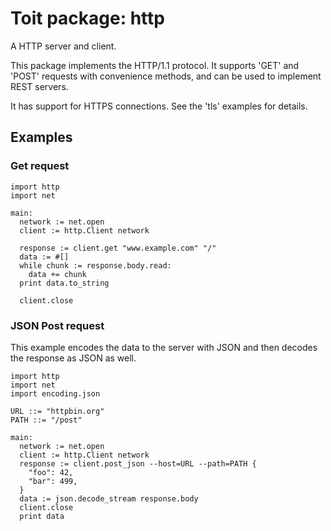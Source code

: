 # Toit package: http

A HTTP server and client.

This package implements the HTTP/1.1 protocol. It supports 'GET' and 'POST'
requests with convenience methods, and can be used to implement REST servers.

It has support for HTTPS connections. See the 'tls' examples for details.

## Examples

### Get request

```
import http
import net

main:
  network := net.open
  client := http.Client network

  response := client.get "www.example.com" "/"
  data := #[]
  while chunk := response.body.read:
    data += chunk
  print data.to_string

  client.close
```

### JSON Post request

This example encodes the data to the server with JSON and then decodes
the response as JSON as well.
```
import http
import net
import encoding.json

URL ::= "httpbin.org"
PATH ::= "/post"

main:
  network := net.open
  client := http.Client network
  response := client.post_json --host=URL --path=PATH {
    "foo": 42,
    "bar": 499,
  }
  data := json.decode_stream response.body
  client.close
  print data
```
